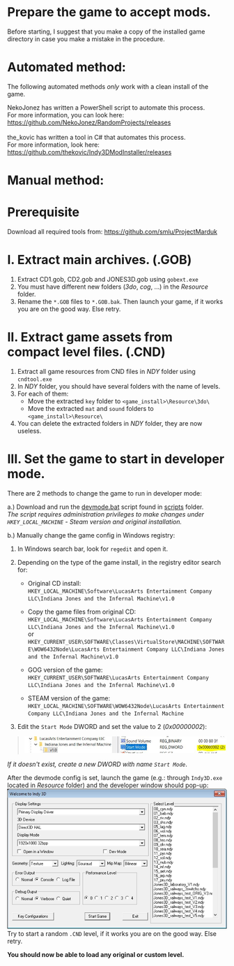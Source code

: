 # Prepare the game to accept mods.

Before starting, I suggest that you make a copy of the installed game directory in case you make a mistake in the procedure.

# Automated method:

The following automated methods *only* work with a clean install of the game.

NekoJonez has written a PowerShell script to automate this process.<br>For more information, you can look here: https://github.com/NekoJonez/RandomProjects/releases <br><br>
the_kovic has written a tool in C# that automates this process.<br>For more information, look here: https://github.com/thekovic/Indy3DModInstaller/releases

# Manual method:

# Prerequisite
Download all required tools from: https://github.com/smlu/ProjectMarduk

# I. Extract main archives. (.GOB)
1. Extract CD1.gob, CD2.gob and JONES3D.gob using `gobext.exe`
2. You must have different new folders (*3do*, *cog*, ...) in the *Resource* folder.
3. Rename the `*.GOB` files to `*.GOB.bak`. Then launch your game, if it works you are on the good way. Else retry.

# II. Extract game assets from compact level files. (.CND)
1. Extract all game resources from CND files in *NDY* folder using `cndtool.exe`
2. In *NDY* folder, you should have several folders with the name of levels.
3. For each of them:
    * Move the extracted `key` folder to `<game_install>\Resource\3do\`
    * Move the extracted `mat` and `sound` folders to `<game_install>\Resource\`
4. You can delete the extracted folders in *NDY* folder, they are now useless.

# III. Set the game to start in developer mode.
There are 2 methods to change the game to run in developer mode:

a.) Download and run the [devmode.bat](scripts/devmode.bat) script found in [scripts](scripts) folder.  
*The script requires administration privileges to make changes under `HKEY_LOCAL_MACHINE` - Steam version and original installation.*

b.) Manually change the game config in Windows registry:
  1. In Windows search bar, look for `regedit` and open it.

  2. Depending on the type of the game install, in the registry editor search for:  
      * Original CD install:  
        `HKEY_LOCAL_MACHINE\Software\LucasArts Entertainment Company LLC\Indiana Jones and the Infernal Machine\v1.0`
        
      * Copy the game files from original CD:  
        `HKEY_LOCAL_MACHINE\Software\LucasArts Entertainment Company LLC\Indiana Jones and the Infernal Machine\v1.0`  
        or  
        `HKEY_CURRENT_USER\SOFTWARE\Classes\VirtualStore\MACHINE\SOFTWARE\WOW6432Node\LucasArts Entertainment Company LLC\Indiana Jones and the Infernal Machine\v1.0`
        
      * GOG version of the game:  
        `HKEY_CURRENT_USER\SOFTWARE\LucasArts Entertainment Company LLC\Indiana Jones and the Infernal Machine\v1.0`
        
      * STEAM version of the game:  
        `HKEY_LOCAL_MACHINE\SOFTWARE\WOW6432Node\LucasArts Entertainment Company LLC\Indiana Jones and the Infernal Machine`

  3. Edit the `Start Mode` DWORD and set the value to 2 (*0x00000002*):
  > ![regedit](resources/images/J3D_docu_regedit.jpg)
  
  *If it doesn't exist, create a new DWORD with name `Start Mode`*.

After the devmode config is set, launch the game (e.g.: through `Indy3D.exe` located in *Resource* folder) and the developer window should pop-up:  
![J3D_docu_devmenu.jpg](resources/images/J3D_docu_devmenu.jpg)  
Try to start a random `.CND` level, if it works you are on the good way. Else retry.

**You should now be able to load any original or custom level.**
